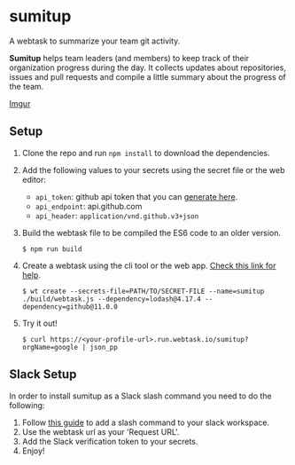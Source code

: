 # sumitup
A webtask to summarize your team git activity.

**Sumitup** helps team leaders (and members) to keep track of their organization progress during the day. It collects updates about repositories, issues and pull requests and compile a little summary about the progress of the team.

[Imgur](https://i.imgur.com/UoJiMQR.gifv)

## Setup
1. Clone the repo and run `npm install` to download the dependencies.

2. Add the following values to your secrets using the secret file or the web editor:
    - `api_token`: github api token that you can [generate here](https://help.github.com/articles/creating-a-personal-access-token-for-the-command-line/).
    - `api_endpoint`: api.github.com
    - `api_header`: `application/vnd.github.v3+json`

3. Build the webtask file to be compiled the ES6 code to an older version.
    ```
    $ npm run build
    ```

4. Create a webtask using the cli tool or the web app. [Check this link for help](https://webtask.io/docs/101).
    ```
    $ wt create --secrets-file=PATH/TO/SECRET-FILE --name=sumitup ./build/webtask.js --dependency=lodash@4.17.4 --dependency=github@11.0.0
    ```
5. Try it out!
    ```
    $ curl https://<your-profile-url>.run.webtask.io/sumitup?orgName=google | json_pp
    ```

## Slack Setup
In order to install sumitup as a Slack slash command you need to do the following:
1. Follow [this guide](https://api.slack.com/slash-commands) to add a slash command to your slack workspace.
2. Use the webtask url as your 'Request URL'.
3. Add the Slack verification token to your secrets.
4. Enjoy!
